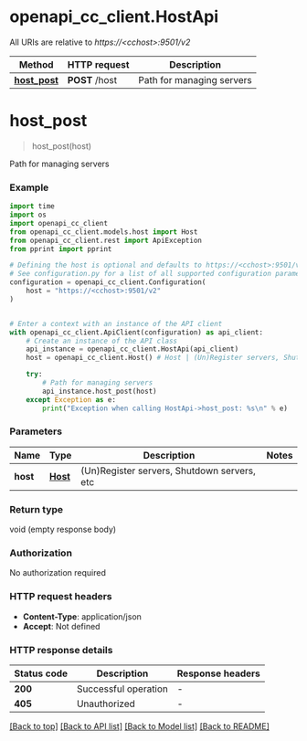 # openapi_cc_client.HostApi

All URIs are relative to *https://&lt;cchost&gt;:9501/v2*

Method | HTTP request | Description
------------- | ------------- | -------------
[**host_post**](HostApi.md#host_post) | **POST** /host | Path for managing servers


# **host_post**
> host_post(host)

Path for managing servers

### Example

```python
import time
import os
import openapi_cc_client
from openapi_cc_client.models.host import Host
from openapi_cc_client.rest import ApiException
from pprint import pprint

# Defining the host is optional and defaults to https://<cchost>:9501/v2
# See configuration.py for a list of all supported configuration parameters.
configuration = openapi_cc_client.Configuration(
    host = "https://<cchost>:9501/v2"
)


# Enter a context with an instance of the API client
with openapi_cc_client.ApiClient(configuration) as api_client:
    # Create an instance of the API class
    api_instance = openapi_cc_client.HostApi(api_client)
    host = openapi_cc_client.Host() # Host | (Un)Register servers, Shutdown servers, etc

    try:
        # Path for managing servers
        api_instance.host_post(host)
    except Exception as e:
        print("Exception when calling HostApi->host_post: %s\n" % e)
```



### Parameters

Name | Type | Description  | Notes
------------- | ------------- | ------------- | -------------
 **host** | [**Host**](Host.md)| (Un)Register servers, Shutdown servers, etc | 

### Return type

void (empty response body)

### Authorization

No authorization required

### HTTP request headers

 - **Content-Type**: application/json
 - **Accept**: Not defined

### HTTP response details
| Status code | Description | Response headers |
|-------------|-------------|------------------|
**200** | Successful operation |  -  |
**405** | Unauthorized |  -  |

[[Back to top]](#) [[Back to API list]](../README.md#documentation-for-api-endpoints) [[Back to Model list]](../README.md#documentation-for-models) [[Back to README]](../README.md)

